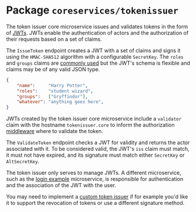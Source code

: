 # Package `coreservices/tokenissuer`

The token issuer core microservice issues and validates tokens in the form of [JWTs](https://jwt.io/introduction). JWTs enable the authentication of actors and the authorization of their requests based on a set of claims.

The `IssueToken` endpoint creates a JWT with a set of claims and signs it using the `HMAC-SHA512` algorithm with a configurable `SecretKey`. The `roles` and `groups` claims are [commonly used](https://www.iana.org/assignments/jwt/jwt.xhtml) but the JWT's schema is flexible and claims may be of any valid JSON type.

```json
{
    "name":     "Harry Potter",
    "roles":    "student wizard",
    "groups":   ["Gryffindor"],
    "whatever": "anything goes here",
}
```

JWTs created by the token issuer core microservice include a `validator` claim with the hostname `tokenissuer.core` to inform the authorization [middleware](../structure/coreservices-httpingress.md#middleware) where to validate the token.

The `ValidateToken` endpoint checks a JWT for validity and returns the actor associated with it. To be considered valid, the JWT's `iss` claim must match, it must not have expired, and its signature must match either `SecretKey` or `AltSecretKey`.

The token issuer only serves to manage JWTs. A different microservice, such as the [login example](../structure/examples-login.md) microservice, is responsible for authentication and the association of the JWT with the user.

You may need to implement a [custom token issuer](../howto/enabling-auth.md#step-2-token-issuer-and-validator) if for example you'd like it to support the revocation of tokens or use a different signature method.
